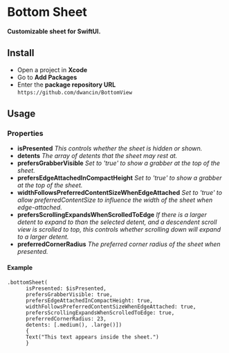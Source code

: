 # Bottom Sheet
**Customizable sheet for SwiftUI.** 

## Install
- Open a project in **Xcode**
- Go to **Add Packages**
- Enter the **package repository URL** 
`https://github.com/dwancin/BottomView`




## Usage
### Properties
- **isPresented** *This controls whether the sheet is hidden or shown.*
- **detents** *The array of detents that the sheet may rest at.*
- **prefersGrabberVisible** *Set to 'true' to show a grabber at the top of the sheet.*
- **prefersEdgeAttachedInCompactHeight** *Set to 'true' to show a grabber at the top of the sheet.*
- **widthFollowsPreferredContentSizeWhenEdgeAttached** *Set to 'true' to allow preferredContentSize to influence the width of the sheet when edge-attached.*
- **prefersScrollingExpandsWhenScrolledToEdge** *If there is a larger detent to expand to than the selected detent, and a descendent scroll view is scrolled to top, this controls whether scrolling down will expand to a larger detent.*
- **preferredCornerRadius** *The preferred corner radius of the sheet when presented.*

#### Example
```` 
.bottomSheet(
      isPresented: $isPresented, 
      prefersGrabberVisible: true, 
      prefersEdgeAttachedInCompactHeight: true, 
      widthFollowsPreferredContentSizeWhenEdgeAttached: true, 
      prefersScrollingExpandsWhenScrolledToEdge: true, 
      preferredCornerRadius: 23, 
      detents: [.medium(), .large()]) 
      {
      Text("This text appears inside the sheet.")                           
      }
````
